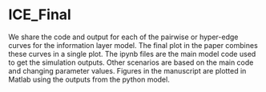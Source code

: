 # ICE_Final
We share the code and output for each of the pairwise or hyper-edge curves for the information layer model. The final plot in the paper combines these curves in a single plot.
The ipynb files are the main model code used to get the simulation outputs. Other scenarios are based on the main code and changing parameter values.
Figures in the manuscript are plotted in Matlab using the outputs from the python model. 
